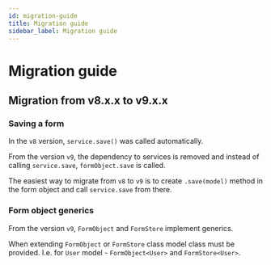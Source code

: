```yaml
---
id: migration-guide
title: Migration guide
sidebar_label: Migration guide
---
```


# Migration guide

## Migration from v8.x.x to v9.x.x

### Saving a form

In the `v8` version, `service.save()` was called automatically.

From the version `v9`, the dependency to services is removed and instead of calling `service.save`, `formObject.save` is called.

The easiest way to migrate from `v8` to `v9` is to create `.save(model)` method in the form object and call `service.save` from there.

### Form object generics

From the version `v9`, `FormObject` and `FormStore` implement generics.

When extending `FormObject` or `FormStore` class model class must be provided. I.e. for `User` model - `FormObject<User>` and `FormStore<User>`.